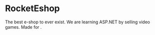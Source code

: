 # RocketEshop

The best e-shop to ever exist. We are learning ASP.NET by selling video games.
Made for <Mind the Code>.
